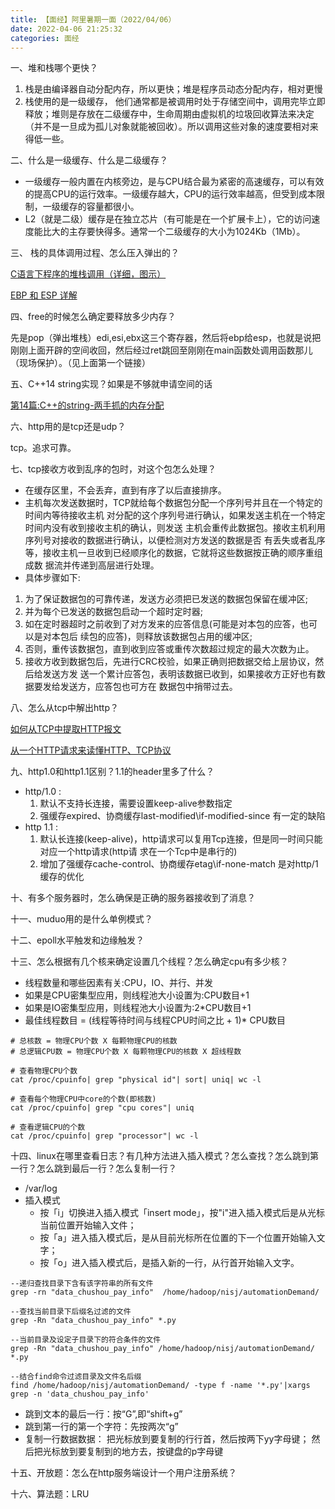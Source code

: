 ```yaml
---
title: 【面经】阿里暑期一面（2022/04/06）
date: 2022-04-06 21:25:32
categories: 面经
---
```

一、堆和栈哪个更快？

1. 栈是由编译器自动分配内存，所以更快；堆是程序员动态分配内存，相对更慢
2. 栈使用的是一级缓存， 他们通常都是被调用时处于存储空间中，调用完毕立即释放；堆则是存放在二级缓存中，生命周期由虚拟机的垃圾回收算法来决定（并不是一旦成为孤儿对象就能被回收）。所以调用这些对象的速度要相对来得低一些。

二、什么是一级缓存、什么是二级缓存？

* 一级缓存一般内置在内核旁边，是与CPU结合最为紧密的高速缓存，可以有效的提高CPU的运行效率。一级缓存越大，CPU的运行效率越高，但受到成本限制，一级缓存的容量都很小。
* L2（就是二级）缓存是在独立芯片（有可能是在一个扩展卡上），它的访问速度能比大的主存要快得多。通常一个二级缓存的大小为1024Kb（1Mb）。

三、 栈的具体调用过程、怎么压入弹出的？

[C语言下程序的堆栈调用（详细，图示）](https://blog.csdn.net/prokgtfy9n18/article/details/70231640)

[EBP 和 ESP 详解](https://blog.csdn.net/yu97271486/article/details/80425089)

四、free的时候怎么确定要释放多少内存？

先是pop（弹出堆栈）edi,esi,ebx这三个寄存器，然后将ebp给esp，也就是说把刚刚上面开辟的空间收回，然后经过ret跳回至刚刚在main函数处调用函数那儿（现场保护）。（见上面第一个链接）

五、C++14 string实现？如果是不够就申请空间的话

[第14篇:C++的string-两手抓的内存分配](https://zhuanlan.zhihu.com/p/187499607)

六、http用的是tcp还是udp？

tcp。追求可靠。

七、tcp接收方收到乱序的包时，对这个包怎么处理？

* 在缓存区里，不会丢弃，直到有序了以后直接排序。
* 主机每次发送数据时，TCP就给每个数据包分配一个序列号并且在一个特定的时间内等待接收主机 对分配的这个序列号进行确认，如果发送主机在一个特定时间内没有收到接收主机的确认，则发送 主机会重传此数据包。接收主机利用序列号对接收的数据进行确认，以便检测对方发送的数据是否 有丢失或者乱序等，接收主机一旦收到已经顺序化的数据，它就将这些数据按正确的顺序重组成数 据流并传递到高层进行处理。
* 具体步骤如下:

1. 为了保证数据包的可靠传递，发送方必须把已发送的数据包保留在缓冲区;
2. 并为每个已发送的数据包启动一个超时定时器;
3. 如在定时器超时之前收到了对方发来的应答信息(可能是对本包的应答，也可以是对本包后 续包的应答)，则释放该数据包占用的缓冲区;
4. 否则，重传该数据包，直到收到应答或重传次数超过规定的最大次数为止。
5. 接收方收到数据包后，先进行CRC校验，如果正确则把数据交给上层协议，然后给发送方发 送一个累计应答包，表明该数据已收到，如果接收方正好也有数据要发给发送方，应答包也可方在 数据包中捎带过去。

八、怎么从tcp中解出http？

[如何从TCP中提取HTTP报文](https://blog.csdn.net/u010088405/article/details/52396813)

[从一个HTTP请求来读懂HTTP、TCP协议](https://cloud.tencent.com/developer/news/717465)

九、http1.0和http1.1区别？1.1的header里多了什么？

* http/1.0 : 
    1. 默认不支持长连接，需要设置keep-alive参数指定
    2. 强缓存expired、协商缓存last-modified\if-modified-since 有一定的缺陷
* http 1.1 :
    1. 默认长连接(keep-alive)，http请求可以复用Tcp连接，但是同一时间只能对应一个http请求(http请 求在一个Tcp中是串行的)
    2. 增加了强缓存cache-control、协商缓存etag\if-none-match 是对http/1 缓存的优化


十、有多个服务器时，怎么确保是正确的服务器接收到了消息？

十一、muduo用的是什么单例模式？

十二、epoll水平触发和边缘触发？

十三、怎么根据有几个核来确定设置几个线程？怎么确定cpu有多少核？

* 线程数量和哪些因素有关:CPU，IO、并行、并发
* 如果是CPU密集型应用，则线程池大小设置为:CPU数目+1 
* 如果是IO密集型应用，则线程池大小设置为:2*CPU数目+1 
* 最佳线程数目 = (线程等待时间与线程CPU时间之比 + 1)* CPU数目

```
# 总核数 = 物理CPU个数 X 每颗物理CPU的核数 
# 总逻辑CPU数 = 物理CPU个数 X 每颗物理CPU的核数 X 超线程数

# 查看物理CPU个数
cat /proc/cpuinfo| grep "physical id"| sort| uniq| wc -l

# 查看每个物理CPU中core的个数(即核数)
cat /proc/cpuinfo| grep "cpu cores"| uniq

# 查看逻辑CPU的个数
cat /proc/cpuinfo| grep "processor"| wc -l
```

十四、linux在哪里查看日志？有几种方法进入插入模式？怎么查找？怎么跳到第一行？怎么跳到最后一行？怎么复制一行？

* /var/log
* 插入模式 
    * 按「i」切换进入插入模式「insert mode」，按"i"进入插入模式后是从光标当前位置开始输入文件；
    * 按「a」进入插入模式后，是从目前光标所在位置的下一个位置开始输入文字； 
    * 按「o」进入插入模式后，是插入新的一行，从行首开始输入文字。

```
--递归查找目录下含有该字符串的所有文件
grep -rn "data_chushou_pay_info"  /home/hadoop/nisj/automationDemand/
 
--查找当前目录下后缀名过滤的文件
grep -Rn "data_chushou_pay_info" *.py
 
--当前目录及设定子目录下的符合条件的文件
grep -Rn "data_chushou_pay_info" /home/hadoop/nisj/automationDemand/ *.py
 
--结合find命令过滤目录及文件名后缀
find /home/hadoop/nisj/automationDemand/ -type f -name '*.py'|xargs grep -n 'data_chushou_pay_info'
```

* 跳到文本的最后一行：按“G”,即“shift+g”
* 跳到第一行的第一个字符：先按两次“g”
* 复制一行数据数据： 把光标放到要复制的行行首，然后按两下yy字母键； 然后把光标放到要复制到的地方去，按键盘的p字母键

十五、开放题：怎么在http服务端设计一个用户注册系统？

十六、算法题：LRU
